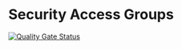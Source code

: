 # Security Access Groups

[![Quality Gate Status](https://sonarcloud.io/api/project_badges/measure?project=AndrewPoppe_Security-Access-Groups&metric=alert_status)](https://sonarcloud.io/summary/new_code?id=AndrewPoppe_Security-Access-Groups)


